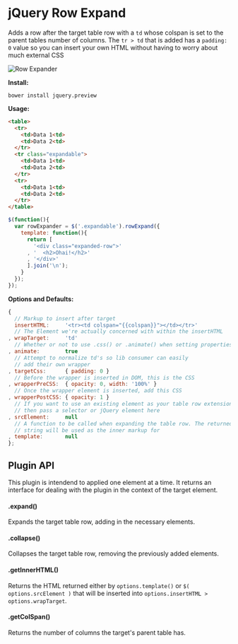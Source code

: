 # jQuery Row Expand

Adds a row after the target table row with a `td` whose colspan is set to the parent tables number of columns. The `tr > td` that is added has a `padding: 0` value so you can insert your own HTML without having to worry about much external CSS

![Row Expander](http://storage.j0.hn/row-expander.gif)

__Install:__

```
bower install jquery.preview
```

__Usage:__

```html
<table>
  <tr>
    <td>Data 1<td>
    <td>Data 2<td>
  </tr>
  <tr class="expandable">
    <td>Data 1<td>
    <td>Data 2<td>
  </tr>
  <tr>
    <td>Data 1<td>
    <td>Data 2<td>
  </tr>
</table>
```

```javascript
$(function(){
  var rowExpander = $('.expandable').rowExpand({
    template: function(){
      return [
        '<div class="expanded-row">'
      , '  <h2>Ohai!</h2>'
      , '</div>'
      ].join('\n');
    }
  });
});
```

__Options and Defaults:__

```javascript
{
  // Markup to insert after target
  insertHTML:     '<tr><td colspan="{{colspan}}"></td></tr>'
  // The Element we're actually concerned with within the insertHTML
, wrapTarget:     'td'
  // Whether or not to use .css() or .animate() when setting properties
, animate:        true
  // Attempt to normalize td's so lib consumer can easily
  // add their own wrapper
, targetCss:      { padding: 0 }
  // Before the wrapper is inserted in DOM, this is the CSS
, wrapperPreCSS:  { opacity: 0, width: '100%' }
  // Once the wrapper element is inserted, add this CSS
, wrapperPostCSS: { opacity: 1 }
  // If you want to use an existing element as your table row extension,
  // then pass a selector or jQuery element here
, srcElement:     null
  // A function to be called when expanding the table row. The returned
  // string will be used as the inner markup for
, template:       null
};
```

## Plugin API

This plugin is intendend to applied one element at a time. It returns an interface for dealing with the plugin in the context of the target element.

#### .expand()

Expands the target table row, adding in the necessary elements.

#### .collapse()

Collapses the target table row, removing the previously added elements.

#### .getInnerHTML()

Returns the HTML returned either by `options.template()` or `$( options.srcElement )` that will be inserted into `options.insertHTML > options.wrapTarget`.

#### .getColSpan()

Returns the number of columns the target's parent table has.